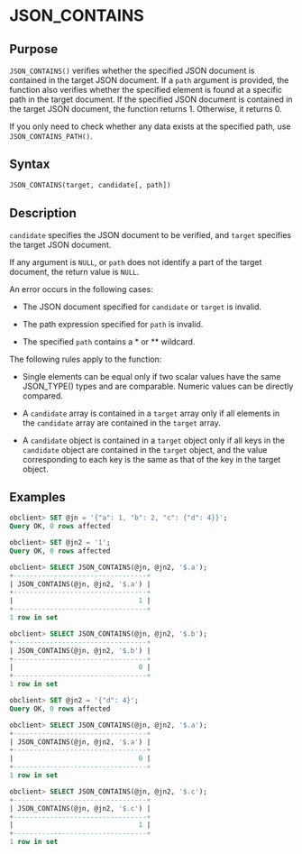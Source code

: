 # JSON_CONTAINS

## Purpose

`JSON_CONTAINS()` verifies whether the specified JSON document is contained in the target JSON document. If a `path` argument is provided, the function also verifies whether the specified element is found at a specific path in the target document. If the specified JSON document is contained in the target JSON document, the function returns 1. Otherwise, it returns 0.

If you only need to check whether any data exists at the specified path, use `JSON_CONTAINS_PATH()`.

## Syntax

```sql
JSON_CONTAINS(target, candidate[, path])
```

## Description

`candidate` specifies the JSON document to be verified, and `target` specifies the target JSON document.

If any argument is `NULL`, or `path` does not identify a part of the target document, the return value is `NULL`.

An error occurs in the following cases:

* The JSON document specified for `candidate` or `target` is invalid.

* The path expression specified for `path` is invalid.

* The specified `path` contains a \* or \*\* wildcard.

The following rules apply to the function:

* Single elements can be equal only if two scalar values have the same JSON_TYPE() types and are comparable. Numeric values can be directly compared.

* A `candidate` array is contained in a `target` array only if all elements in the `candidate` array are contained in the `target` array.

* A `candidate` object is contained in a `target` object only if all keys in the `candidate` object are contained in the `target` object, and the value corresponding to each key is the same as that of the key in the target object.

## Examples

```sql
obclient> SET @jn = '{"a": 1, "b": 2, "c": {"d": 4}}';
Query OK, 0 rows affected

obclient> SET @jn2 = '1';
Query OK, 0 rows affected

obclient> SELECT JSON_CONTAINS(@jn, @jn2, '$.a');
+---------------------------------+
| JSON_CONTAINS(@jn, @jn2, '$.a') |
+---------------------------------+
|                               1 |
+---------------------------------+
1 row in set

obclient> SELECT JSON_CONTAINS(@jn, @jn2, '$.b');
+---------------------------------+
| JSON_CONTAINS(@jn, @jn2, '$.b') |
+---------------------------------+
|                               0 |
+---------------------------------+
1 row in set

obclient> SET @jn2 = '{"d": 4}';
Query OK, 0 rows affected

obclient> SELECT JSON_CONTAINS(@jn, @jn2, '$.a');
+---------------------------------+
| JSON_CONTAINS(@jn, @jn2, '$.a') |
+---------------------------------+
|                               0 |
+---------------------------------+
1 row in set

obclient> SELECT JSON_CONTAINS(@jn, @jn2, '$.c');
+---------------------------------+
| JSON_CONTAINS(@jn, @jn2, '$.c') |
+---------------------------------+
|                               1 |
+---------------------------------+
1 row in set
```
